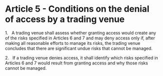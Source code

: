 # Article 5 - Conditions on the denial of access by a trading venue


1.   A trading venue shall assess whether granting access would create any of the risks specified in Articles 6 and 7 and may deny access only if, after making all reasonable efforts to manage its risks, the trading venue concludes that there are significant undue risks that cannot be managed.

2.   If a trading venue denies access, it shall identify which risks specified in Articles 6 and 7 would result from granting access and why those risks cannot be managed.
